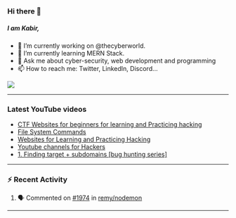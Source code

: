 ### Hi there 👋
##### I am Kabir,
- 🔭 I’m currently working on @thecyberworld.
- 🌱 I’m currently learning MERN Stack.
- 💬 Ask me about cyber-security, web development and programming
- 📫 How to reach me: Twitter, LinkedIn, Discord...

<img 
   src="https://github-readme-stats.vercel.app/api?username=kabir0x17&show_icons=true&title_color=fff&icon_color=79ff97&text_color=9f9f9f&bg_color=151515" 
/>

---

### Latest YouTube videos
<!-- YOUTUBE-VIDEOS-LIST:START -->
- [CTF Websites for beginners for learning and Practicing hacking](https://www.youtube.com/watch?v=FPa6yKMrvjw)
- [File System Commands](https://www.youtube.com/watch?v=ONUk5S6_QwM)
- [Websites for Learning and Practicing Hacking](https://www.youtube.com/watch?v=fAGc5C_9kiI)
- [Youtube channels for Hackers](https://www.youtube.com/watch?v=uTVJv4NEydM)
- [1.  Finding target + subdomains  [bug hunting series]](https://www.youtube.com/watch?v=dZNCjmaLei4)
<!-- YOUTUBE-VIDEOS-LIST:END -->

---

### :zap: Recent Activity
<!--START_SECTION:activity-->
1. 🗣 Commented on [#1974](https://github.com/remy/nodemon/issues/1974) in [remy/nodemon](https://github.com/remy/nodemon)
<!--END_SECTION:activity-->

---
